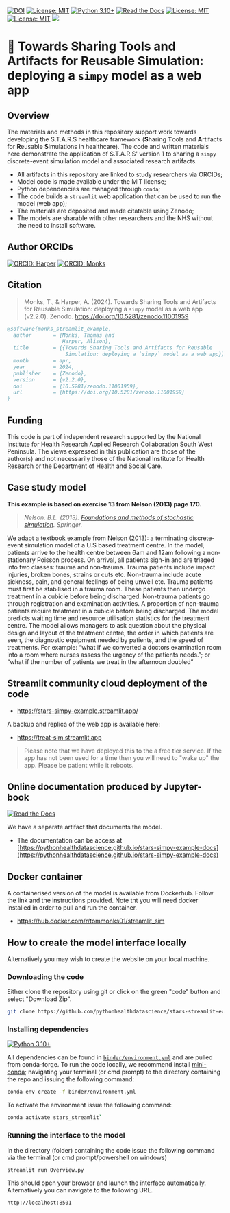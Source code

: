 [![DOI](https://zenodo.org/badge/DOI/10.5281/zenodo.11001959.svg)](https://doi.org/10.5281/zenodo.11001959)
[![License: MIT](https://img.shields.io/badge/License-MIT-yellow.svg)](https://opensource.org/licenses/MIT)
[![Python 3.10+](https://img.shields.io/badge/python-3.10+-blue.svg)](https://www.python.org/downloads/release/python-3100+/)
[![Read the Docs](https://readthedocs.org/projects/pip/badge/?version=latest)](https://pythonhealthdatascience.github.io/stars-simpy-example-docs)
[![License: MIT](https://img.shields.io/badge/ORCID-0000--0001--5274--5037-brightgreen)](https://orcid.org/0000-0001-5274-5037)
[![License: MIT](https://img.shields.io/badge/ORCID-0000--0003--2631--4481-brightgreen)](https://orcid.org/0000-0003-2631-4481)
[<img src="https://img.shields.io/static/v1?label=dockerhub&message=images&color=important?style=for-the-badge&logo=docker">](https://hub.docker.com/r/tommonks01/treat_sim)

# 💫 Towards Sharing Tools and Artifacts for Reusable Simulation: deploying a `simpy` model as a web app

## Overview

The materials and methods in this repository support work towards developing the S.T.A.R.S healthcare framework (**S**haring **T**ools and **A**rtifacts for **R**eusable **S**imulations in healthcare).  The code and written materials here demonstrate the application of S.T.A.R.S' version 1 to sharing a `simpy` discrete-event simuilation model and associated research artifacts.  

* All artifacts in this repository are linked to study researchers via ORCIDs;
* Model code is made available under the MIT license;
* Python dependencies are managed through `conda`;
* The code builds a `streamlit` web application that can be used to run the model (web app);
* The materials are deposited and made citatable using Zenodo;
* The models are sharable with other researchers and the NHS without the need to install software.

## Author ORCIDs

[![ORCID: Harper](https://img.shields.io/badge/ORCID-0000--0001--5274--5037-brightgreen)](https://orcid.org/0000-0001-5274-5037)
[![ORCID: Monks](https://img.shields.io/badge/ORCID-0000--0003--2631--4481-brightgreen)](https://orcid.org/0000-0003-2631-4481)

## Citation

> Monks, T., & Harper, A. (2024). Towards Sharing Tools and Artifacts for Reusable Simulation: deploying a `simpy` model as a web app (v2.2.0). Zenodo. https://doi.org/10.5281/zenodo.11001959

```bibtex
@software{monks_streamlit_example,
  author       = {Monks, Thomas and
                  Harper, Alison},
  title        = {{Towards Sharing Tools and Artifacts for Reusable 
                   Simulation: deploying a `simpy` model as a web app}},
  month        = apr,
  year         = 2024,
  publisher    = {Zenodo},
  version      = {v2.2.0},
  doi          = {10.5281/zenodo.11001959},
  url          = {https://doi.org/10.5281/zenodo.11001959}
}
```
## Funding

This code is part of independent research supported by the National Institute for Health Research Applied Research Collaboration South West Peninsula. The views expressed in this publication are those of the author(s) and not necessarily those of the National Institute for Health Research or the Department of Health and Social Care.

## Case study model

**This example is based on exercise 13 from Nelson (2013) page 170.**

> *Nelson. B.L. (2013). [Foundations and methods of stochastic simulation](https://www.amazon.co.uk/Foundations-Methods-Stochastic-Simulation-International/dp/1461461596/ref=sr_1_1?dchild=1&keywords=foundations+and+methods+of+stochastic+simulation&qid=1617050801&sr=8-1). Springer.* 

We adapt a textbook example from Nelson (2013): a terminating discrete-event simulation model of a U.S based treatment centre. In the model, patients arrive to the health centre between 6am and 12am following a non-stationary Poisson process. On arrival, all patients sign-in and are triaged into two classes: trauma and non-trauma. Trauma patients include impact injuries, broken bones, strains or cuts etc. Non-trauma include acute sickness, pain, and general feelings of being unwell etc. Trauma patients must first be stabilised in a trauma room. These patients then undergo treatment in a cubicle before being discharged. Non-trauma patients go through registration and examination activities. A proportion of non-trauma patients require treatment in a cubicle before being discharged. The model predicts waiting time and resource utilisation statistics for the treatment centre. The model allows managers to ask question about the physical design and layout of the treatment centre, the order in which patients are seen, the diagnostic equipment needed by patients, and the speed of treatments. For example: “what if we converted a doctors examination room into a room where nurses assess the urgency of the patients needs.”; or “what if the number of patients we treat in the afternoon doubled” 

## Streamlit community cloud deployment of the code

* https://stars-simpy-example.streamlit.app/

A backup and replica of the web app is available here:

* https://treat-sim.streamlit.app

> Please note that we have deployed this to the a free tier service.  If the app has not been used for a time then you will need to "wake up" the app.  Please be patient while it reboots.


## Online documentation produced by Jupyter-book

[![Read the Docs](https://readthedocs.org/projects/pip/badge/?version=latest)](https://pythonhealthdatascience.github.io/stars-simpy-example-docs)

We have a separate artifact that documents the model. 

* The documentation can be access at [https://pythonhealthdatascience.github.io/stars-simpy-example-docs](https://pythonhealthdatascience.github.io/stars-simpy-example-docs)

## Docker container

A containerised version of the model is available from Dockerhub.  Follow the link and the instructions provided.  Note tht you will need docker installed in order to pull and run the container.

* https://hub.docker.com/r/tommonks01/streamlit_sim

## How to create the model interface locally

Alternatively you may wish to create the website on your local machine.  

### Downloading the code

Either clone the repository using git or click on the green "code" button and select "Download Zip".

```bash
git clone https://github.com/pythonhealthdatascience/stars-streamlit-example
```

### Installing dependencies

[![Python 3.10+](https://img.shields.io/badge/python-3.10+-blue.svg)](https://www.python.org/downloads/release/python-3100+/)

All dependencies can be found in [`binder/environment.yml`]() and are pulled from conda-forge.  To run the code locally, we recommend install [mini-conda](https://docs.conda.io/en/latest/miniconda.html); navigating your terminal (or cmd prompt) to the directory containing the repo and issuing the following command:

```bash
conda env create -f binder/environment.yml
```

To activate the environment issue the following command:

```bash
conda activate stars_streamlit`
```

### Running the interface to the model

In the directory (folder) containing the code issue the following command via the terminal (or cmd prompt/powershell on windows)

```bash
streamlit run Overview.py
```

This should open your browser and launch the interface automatically.  Alternatively you can navigate to the following URL.

```bash
http://localhost:8501
```

